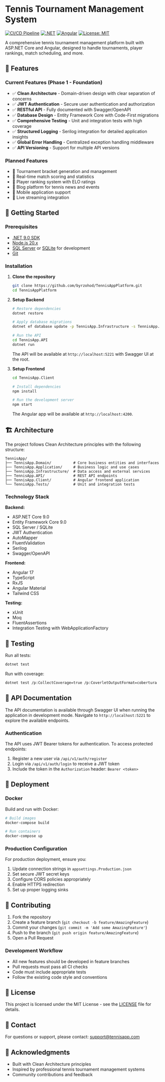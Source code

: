 # Tennis Tournament Management System

[![CI/CD Pipeline](https://github.com/byrzohod/TennisAppPlatform/actions/workflows/ci.yml/badge.svg)](https://github.com/byrzohod/TennisAppPlatform/actions/workflows/ci.yml)
[![.NET](https://img.shields.io/badge/.NET-9.0-512BD4)](https://dotnet.microsoft.com/)
[![Angular](https://img.shields.io/badge/Angular-17-DD0031)](https://angular.io/)
[![License: MIT](https://img.shields.io/badge/License-MIT-yellow.svg)](https://opensource.org/licenses/MIT)

A comprehensive tennis tournament management platform built with ASP.NET Core and Angular, designed to handle tournaments, player rankings, match scheduling, and more.

## 🎾 Features

### Current Features (Phase 1 - Foundation)
- ✅ **Clean Architecture** - Domain-driven design with clear separation of concerns
- ✅ **JWT Authentication** - Secure user authentication and authorization
- ✅ **RESTful API** - Fully documented with Swagger/OpenAPI
- ✅ **Database Design** - Entity Framework Core with Code-First migrations
- ✅ **Comprehensive Testing** - Unit and integration tests with high coverage
- ✅ **Structured Logging** - Serilog integration for detailed application insights
- ✅ **Global Error Handling** - Centralized exception handling middleware
- ✅ **API Versioning** - Support for multiple API versions

### Planned Features
- 🚧 Tournament bracket generation and management
- 🚧 Real-time match scoring and statistics
- 🚧 Player ranking system with ELO ratings
- 🚧 Blog platform for tennis news and events
- 🚧 Mobile application support
- 🚧 Live streaming integration

## 🚀 Getting Started

### Prerequisites
- [.NET 9.0 SDK](https://dotnet.microsoft.com/download/dotnet/9.0)
- [Node.js 20.x](https://nodejs.org/)
- [SQL Server](https://www.microsoft.com/sql-server) or [SQLite](https://www.sqlite.org/) for development
- [Git](https://git-scm.com/)

### Installation

1. **Clone the repository**
   ```bash
   git clone https://github.com/byrzohod/TennisAppPlatform.git
   cd TennisAppPlatform
   ```

2. **Setup Backend**
   ```bash
   # Restore dependencies
   dotnet restore
   
   # Apply database migrations
   dotnet ef database update -p TennisApp.Infrastructure -s TennisApp.API
   
   # Run the API
   cd TennisApp.API
   dotnet run
   ```
   The API will be available at `http://localhost:5221` with Swagger UI at the root.

3. **Setup Frontend**
   ```bash
   cd TennisApp.Client
   
   # Install dependencies
   npm install
   
   # Run the development server
   npm start
   ```
   The Angular app will be available at `http://localhost:4200`.

## 🏗️ Architecture

The project follows Clean Architecture principles with the following structure:

```
TennisApp/
├── TennisApp.Domain/          # Core business entities and interfaces
├── TennisApp.Application/     # Business logic and use cases
├── TennisApp.Infrastructure/  # Data access and external services
├── TennisApp.API/             # REST API endpoints
├── TennisApp.Client/          # Angular frontend application
└── TennisApp.Tests/           # Unit and integration tests
```

### Technology Stack

**Backend:**
- ASP.NET Core 9.0
- Entity Framework Core 9.0
- SQL Server / SQLite
- JWT Authentication
- AutoMapper
- FluentValidation
- Serilog
- Swagger/OpenAPI

**Frontend:**
- Angular 17
- TypeScript
- RxJS
- Angular Material
- Tailwind CSS

**Testing:**
- xUnit
- Moq
- FluentAssertions
- Integration Testing with WebApplicationFactory

## 🧪 Testing

Run all tests:
```bash
dotnet test
```

Run with coverage:
```bash
dotnet test /p:CollectCoverage=true /p:CoverletOutputFormat=cobertura
```

## 📝 API Documentation

The API documentation is available through Swagger UI when running the application in development mode. Navigate to `http://localhost:5221` to explore the available endpoints.

### Authentication

The API uses JWT Bearer tokens for authentication. To access protected endpoints:

1. Register a new user via `/api/v1/auth/register`
2. Login via `/api/v1/auth/login` to receive a JWT token
3. Include the token in the `Authorization` header: `Bearer <token>`

## 🚢 Deployment

### Docker

Build and run with Docker:
```bash
# Build images
docker-compose build

# Run containers
docker-compose up
```

### Production Configuration

For production deployment, ensure you:
1. Update connection strings in `appsettings.Production.json`
2. Set secure JWT secret keys
3. Configure CORS policies appropriately
4. Enable HTTPS redirection
5. Set up proper logging sinks

## 🤝 Contributing

1. Fork the repository
2. Create a feature branch (`git checkout -b feature/AmazingFeature`)
3. Commit your changes (`git commit -m 'Add some AmazingFeature'`)
4. Push to the branch (`git push origin feature/AmazingFeature`)
5. Open a Pull Request

### Development Workflow

- All new features should be developed in feature branches
- Pull requests must pass all CI checks
- Code must include appropriate tests
- Follow the existing code style and conventions

## 📄 License

This project is licensed under the MIT License - see the [LICENSE](LICENSE) file for details.

## 📧 Contact

For questions or support, please contact: support@tennisapp.com

## 🙏 Acknowledgments

- Built with Clean Architecture principles
- Inspired by professional tennis tournament management systems
- Community contributions and feedback